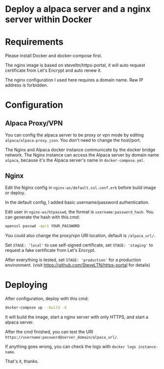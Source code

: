 Deploy a alpaca server and a nginx server within Docker
=======================================================

Requirements
============

Please install Docker and docker-compose first.

The nginx image is based on steveltn/https-portal, it will auto request certificate from Let's Encrypt and auto renew it.

The nginx configuration I used here requires a domain name. Raw IP address is forbidden.


Configuration
=============

## Alpaca Proxy/VPN

You can config the alpaca server to be proxy or vpn mode by editing `alpaca/alpaca-proxy.json`. You don't need to change the host/port.

The Nginx and Alpaca docker instance communicate by the docker bridge network. The Nginx instance can access the Alpaca server by domain name `alpaca`, because it's the Alpaca server's name in `docker-compose.yml`.

## Nginx

Edit the Nginx config in `nginx-ws/default.ssl.conf.erb` before build image or deploy.

In the default config, I added basic username/password authentication.

Edit user in `nginx-ws/htpasswd`, the format is `username:password_hash`. You can generate the hash with this cmd:

```sh
openssl passwd -apr1 YOUR_PASSWORD
```

You could also change the proxy/vpn URI location, default is `/alpaca_url/`.

Set `STAGE: 'local'` to use self-signed certificate, set `STAGE: 'staging'` to request a fake certificate from Let's Encrypt.

After everything is tested, set `STAGE: 'production'` for a production environment. (visit https://github.com/SteveLTN/https-portal for details)


Deploying
=========

After configuration, deploy with this cmd:

```sh
docker-compose up --build -d
```

It will build the image, start a nginx server with only HTTPS, and start a alpaca server.

After the cmd finished, you can test the URI `https://username:password@server_domain/alpaca_url/`.

If anything goes wrong, you can check the logs with `docker logs instance-name`.

That's it, thanks.
